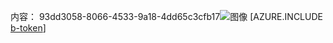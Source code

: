 内容： 93dd3058-8066-4533-9a18-4dd65c3cfb17![图像](23f7a94d-b095-4413-967c-87ef6427a205.png)
[AZURE.INCLUDE [b-token](5964e48e-1b9c-43ae-ac7a-fd0c65992fb2.md)]
